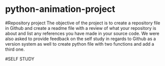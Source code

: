 # python-animation-project
#Repository project
The objective of the project is to create a repository file in Github and create a readme file with a review of what your repository is about and list any references you have made in your source code.
We were also asked to provide feedback on the self study in regards to Github as a version system as well to create python file with two functions and add a third one.

#SELF STUDY
